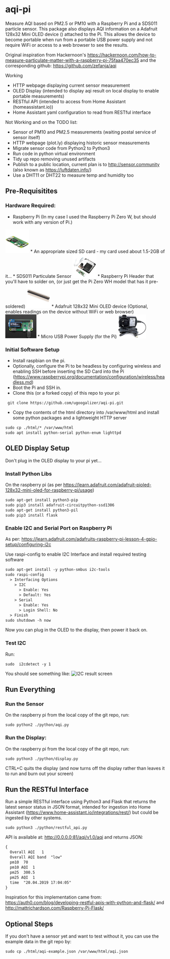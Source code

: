 # aqi-pi
Measure AQI based on PM2.5 or PM10 with a Raspberry Pi and a SDS011 particle sensor. 
This package also displays AQI information on a Adafruit 128x32 Mini OLED device () attached to the Pi. This allows the device to become portable when run from a portable USB power supply and not require WiFi or access to a web browser to see the results.



Original inspiration from Hackernoon's https://hackernoon.com/how-to-measure-particulate-matter-with-a-raspberry-pi-75faa470ec35 and the corresponding github: https://github.com/zefanja/aqi

Working
* HTTP webpage displaying current sensor measurement 
* OLED Display (intended to display aqi result on local display to enable portable measurements)
* RESTful API (intended to access from Home Assistant (homeassistant.io))
* Home Assistant yaml configuration to read from RESTful interface

Not Working and on the TODO list: 
* Sensor of PM10 and PM2.5 measurements (waiting postal service of sensor itself)
* HTTP webpage (plot.ly) displaying historic sensor measurements
* Migrate sensor code from Python2 to Python3
* Run code in python virtual environment
* Tidy up repo removing unused artifacts
* Publish to a public location, current plan is to http://sensor.community (also known as https://luftdaten.info/)
* Use a DHT11 or DHT22 to measure temp and humidity too


## Pre-Requisitites

### Hardware Required: 

* Raspberry Pi (In my case I used the Raspberry Pi Zero W, but should work with any version of Pi.) 
 <img src="./img/pi-zero-w-1.png" height="75">
* An appropriate sized SD card - my card used about 1.5-2GB of it...
* SDS011 Particulate Sensor
 <img src="./img/sds011.jpg" height="75">
* Raspberry Pi Header that you'll have to solder on, (or just get the Pi Zero WH model that has it pre-soldered)
 <img src="./img/header.jpg" height="75">
* Adafruit 128x32 Mini OLED device (Optional, enables readings on the device without WiFi or web browser)
 <img src="./img/PiZeroOLED.jpg" height="75">
* Micro USB Power Supply (for the Pi)
 <img src="./img/powersupply.jpg" height="75">

### Initial Software Setup

* Install raspbian on the pi.
* Optionally, configure the Pi to be headless by configuring wireless and enabling SSH  before inserting the SD Card into the Pi (https://www.raspberrypi.org/documentation/configuration/wireless/headless.md)
* Boot the Pi and SSH in.
* Clone this (or a forked copy) of this repo to your pi: 
```
 git clone https://github.com/ugoogalizer/aqi-pi.git
```
* Copy the contents of the html directory into /var/www/html and install some python packages and a lightweight HTTP server
```
sudo cp ./html/* /var/www/html
sudo apt install python-serial python-enum lighttpd
```

## OLED Display Setup

Don't plug in the OLED display to your pi yet...

### Install Python Libs
On the raspberry pi (as per https://learn.adafruit.com/adafruit-pioled-128x32-mini-oled-for-raspberry-pi/usage)
```
sudo apt-get install python3-pip
sudo pip3 install adafruit-circuitpython-ssd1306
sudo apt-get install python3-pil
sudo pip3 install flask
```

### Enable I2C and Serial Port on Raspberry Pi
As per: https://learn.adafruit.com/adafruits-raspberry-pi-lesson-4-gpio-setup/configuring-i2c

Use raspi-config to enable I2C Interface and install required testing software

```
sudo apt-get install -y python-smbus i2c-tools
sudo raspi-config
  > Interfacing Options
    > I2C
      > Enable: Yes
      > Default: Yes
    > Serial
      > Enable: Yes
      > Login Shell: No
  > Finish
sudo shutdown -h now
```

Now you can plug in the OLED to the display, then power it back on.

### Test I2C

Run: 
```
sudo  i2cdetect -y 1
```
You should see something like: 
![I2C result screen](https://cdn-learn.adafruit.com/assets/assets/000/074/057/medium800/adafruit_products_i2c.png?1554480832)

## Run Everything

### Run the Sensor

On the raspberry pi from the local copy of the git repo, run: 

```
sudo python2 ./python/aqi.py
```

### Run the Display: 

On the raspberry pi from the local copy of the git repo, run: 
```
sudo python3 ./python/display.py
```
CTRL+C quits the display (and now turns off the display rather than leaves it to run and burn out your screen)

## Run the RESTful Interface

Run a simple RESTful interface using Python3 and Flask that returns the latest sensor status in JSON format, intended for ingestion into Home Assistant (https://www.home-assistant.io/integrations/rest/) but could be ingested by other systems.

```
sudo python3 ./python/restful_api.py
```

API is available at: http://0.0.0.0:81/aqi/v1.0/aqi and returns JSON: 
```
{
  Overall AQI	1
  Overall AQI band	"low"
  pm10	70
  pm10 AQI	1
  pm25	300.5
  pm25 AQI	1
  time	"20.04.2019 17:04:05"
}
```

Inspiration for this implementation came from: https://auth0.com/blog/developing-restful-apis-with-python-and-flask/ and http://mattrichardson.com/Raspberry-Pi-Flask/


## Optional Steps

If you don't have a sensor yet and want to test without it, you can use the example data in the git repo by: 
```
sudo cp ./html/aqi-example.json /var/www/html/aqi.json
```
